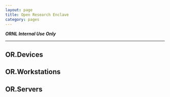 ```yaml
---
layout: page
title: Open Research Enclave
category: pages
---
```


***ORNL Internal Use Only***

-----------

## OR.Devices

## OR.Workstations

## OR.Servers